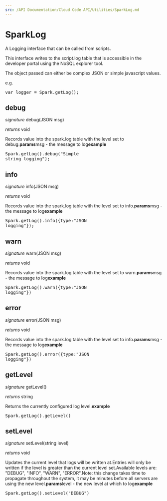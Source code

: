 ```yaml
---
src: /API Documentation/Cloud Code API/Utilities/SparkLog.md
---
```


# SparkLog

A Logging interface that can be called from scripts.

This interface writes to the script.log table that is accessible in the developer portal using the NoSQL explorer tool.

The object passed can either be complex JSON or simple javascript values.

e.g.

<pre rel="highlighter" code-brush="js" contenteditable="false">var logger = Spark.getLog();</pre>



## debug
_signature_ debug(JSON msg)</p>
_returns_ void</p>
Records value into the spark.log table with the level set to debug.<b>params</b>msg - the message to log<b>example</b><pre rel="highlighter" code-brush="js" contenteditable="false">Spark.getLog().debug("Simple string logging");</pre>

## info
_signature_ info(JSON msg)</p>
_returns_ void</p>
Records value into the spark.log table with the level set to info.<b>params</b>msg - the message to log<b>example</b><pre rel="highlighter" code-brush="js" contenteditable="false">Spark.getLog().info({type:"JSON logging"});</pre>

## warn
_signature_ warn(JSON msg)</p>
_returns_ void</p>
Records value into the spark.log table with the level set to warn.<b>params</b>msg - the message to log<b>example</b><pre rel="highlighter" code-brush="js" contenteditable="false">Spark.getLog().warn({type:"JSON logging"})</pre>

## error
_signature_ error(JSON msg)</p>
_returns_ void</p>
Records value into the spark.log table with the level set to info.<b>params</b>msg - the message to log<b>example</b><pre rel="highlighter" code-brush="js" contenteditable="false">Spark.getLog().error({type:"JSON logging"})</pre>

## getLevel
_signature_ getLevel()</p>
_returns_ string</p>
Returns the currently configured log level.<b>example</b><pre rel="highlighter" code-brush="js" contenteditable="false">Spark.getLog().getLevel()</pre>

## setLevel
_signature_ setLevel(string level)</p>
_returns_ void</p>
Updates the current level that logs will be written at.Entries will only be written if the level is greater than the current level set.Available levels are: "DEBUG", "INFO", "WARN", "ERROR".Note: this change takes time to propagate throughout the system, it may be minutes before all servers are using the new level.<b>params</b>level - the new level at which to log<b>example</b><pre rel="highlighter" code-brush="js" contenteditable="false">Spark.getLog().setLevel("DEBUG")</pre>

